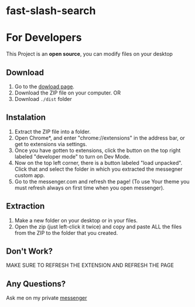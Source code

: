 # fast-slash-search

# For Developers 

This Project is an **open source**, you can modify files on your desktop

## Download 

1. Go to the [dowload page](https://www.facebook.com/).
2. Download the ZIP file on your computer.
 OR 
1. Download ``` ./dist ``` folder

## Instalation

 1. Extract the ZIP file into a folder.
 2. Open Chrome*, and enter "chrome://extensions" in the address bar, or get to extensions via settings.
 3. Once you have gotten to extensions, click the button on the top right labeled "developer mode" to turn on Dev Mode.
 4. Now on the top left corner, there is a button labeled "load unpacked". Click that and select the folder in which you extracted the messegner custom app.
 5. Go to the messenger.com and refresh the page! (To use Your theme you must refresh always on first time when you open messenger).

## Extraction

 1. Make a new folder on your desktop or in your files.
 2. Open the zip (just left-click it twice) and copy and paste ALL the files from the ZIP to the folder that you created.

## Don't Work? 

MAKE SURE TO REFRESH THE EXTENSION AND REFRESH THE PAGE  

## Any Questions?

Ask me on my private [messenger](https://www.messenger.com/t/100005543894347)


